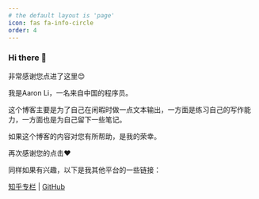 ```yaml
---
# the default layout is 'page'
icon: fas fa-info-circle
order: 4
---
```


### Hi there 👋

非常感谢您点进了这里😊

我是Aaron Li，一名来自中国的程序员。

这个博客主要是为了自己在闲暇时做一点文本输出，一方面是练习自己的写作能力，一方面也是为自己留下一些笔记。

如果这个博客的内容对您有所帮助，是我的荣幸。

再次感谢您的点击❤️

同样如果有兴趣，以下是我其他平台的一些链接：

[知乎专栏](https://www.zhihu.com/column/c_1268869828800262144) | [GitHub](https://github.com/Li-Aaron)

<!-- [![](https://github-readme-stats.vercel.app/api?username=Li-Aaron)](https://github.com/Li-Aaron) -->
